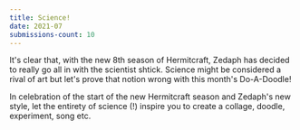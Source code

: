 ```yaml
---
title: Science!
date: 2021-07
submissions-count: 10
---
```

It's clear that, with the new 8th season of Hermitcraft, Zedaph has decided to really go all in with the scientist shtick. Science might be considered a rival of art but let's prove that notion wrong with this month's Do-A-Doodle!

In celebration of the start of the new Hermitcraft season and Zedaph's new style, let the entirety of science (!) inspire you to create a collage, doodle, experiment, song etc.


